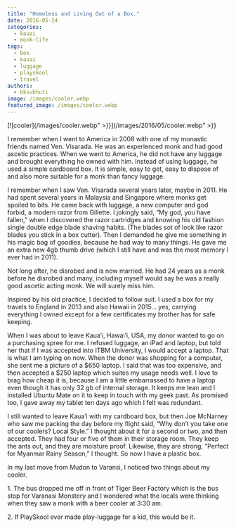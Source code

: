 ```yaml
---
title: "Homeless and Living Out of a Box."
date: 2016-05-24
categories: 
  - kauai
  - monk-life
tags: 
  - box
  - kauai
  - luggage
  - playskool
  - travel
authors: 
  - bksubhuti
image: /images/cooler.webp
featured_image: /images/cooler.webp
---
```


[![cooler](/images/cooler.webp" >}}](/images/2016/05/cooler.webp" >}}

I remember when I went to America in 2008 with one of my monastic friends named Ven. Visarada. He was an experienced monk and had good ascetic practices. When we went to America, he did not have any luggage and brought everything he owned with him. Instead of using luggage, he used a simple cardboard box. It is simple, easy to get, easy to dispose of and also more suitable for a monk than fancy luggage.

I remember when I saw Ven. Visarada several years later, maybe in 2011. He had spent several years in Malaysia and Singapore where monks get spoiled to bits. He came back with luggage, a new computer and god forbid, a modern razor from Gillette. I jokingly said, “My god, you have fallen,” when I discovered the razor cartridges and knowing his old fashion single double edge blade shaving habits. (The blades sot of look like razor blades you stick in a box cutter). Then I demanded he give me something in his magic bag of goodies, because he had way to many things. He gave me an extra new 4gb thumb drive (which I still have and was the most memory I ever had in 2011).

Not long after, he disrobed and is now married. He had 24 years as a monk before he disrobed and many, including myself would say he was a really good ascetic acting monk. We will surely miss him.

Inspired by his old practice, I decided to follow suit. I used a box for my travels to England in 2013 and also Hawaii in 2015… yes, carrying everything I owned except for a few certificates my brother has for safe keeping.

When I was about to leave Kaua’i, Hawai’i, USA, my donor wanted to go on a purchasing spree for me. I refused luggage, an iPad and laptop, but told her that if I was accepted into ITBM University, I would accept a laptop. That is what I am typing on now. When the donor was shopping for a computer, she sent me a picture of a $650 laptop. I said that was too expensive, and then accepted a $250 laptop which suites my usage needs well. I love to brag how cheap it is, because I am a little embarrassed to have a laptop even though it has only 32 gb of internal storage. It keeps me lean and I installed Ubuntu Mate on it to keep in touch with my geek past. As promised too, I gave away my tablet ten days ago which I felt was redundant.

I still wanted to leave Kaua’i with my cardboard box, but then Joe McNarney who saw me packing the day before my flight said, “Why don’t you take one of our coolers? Local Style.” I thought about it for a second or two, and then accepted. They had four or five of them in their storage room. They keep the ants out, and they are moisture proof. Likewise, they are strong, “Perfect for Myanmar Rainy Season,” I thought. So now I have a plastic box.

In my last move from Mudon to Varansi, I noticed two things about my cooler.

1\. The bus dropped me off in front of Tiger Beer Factory which is the bus stop for Varanasi Monstery and I wondered what the locals were thinking when they saw a monk with a beer cooler at 3:30 am.

2\. If PlaySkool ever made play-luggage for a kid, this would be it.
